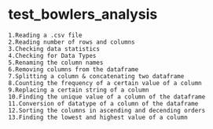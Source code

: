 # test_bowlers_analysis
    1.Reading a .csv file
    2.Reading number of rows and columns
    3.Checking data statistics
    4.Checking for Data Types
    5.Renaming the column names
    6.Removing columns from the dataframe
    7.Splitting a column & concatenating two dataframe
    8.Counting the frequency of a certain value of a column
    9.Replacing a certain string of a column
    10.Finding the unique value of a column of the dataframe
    11.Conversion of datatype of a column of the dataframe
    12.Sorting the columns in ascending and decending orders
    13.Finding the lowest and highest value of a column
    
